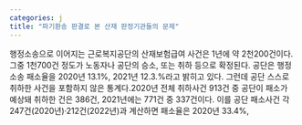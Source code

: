 ```yaml
---
categories: j
title: "파기환송 판결로 본 산재 판정기관들의 문제"
---
```

행정소송으로 이어지는 근로복지공단의 산재보험급여 사건은 1년에 약 2천200건이다. 그중 1천700건 정도가 노동자나 공단의 승소, 또는 취하 등으로 확정된다. 공단은 행정소송 패소율을 2020년 13.1%, 2021년 12.3.%라고 밝히고 있다. 그런데 공단 스스로 취하한 사건을 포함하지 않은 통계다.2020년 전체 취하사건 913건 중 공단이 패소가 예상돼 취하한 건은 386건, 2021년에는 771건 중 337건이다. 이를 공단 패소사건 각 247건(2020년)·212건(2022년)과 계산하면 패소율은 2020년 33.4%,